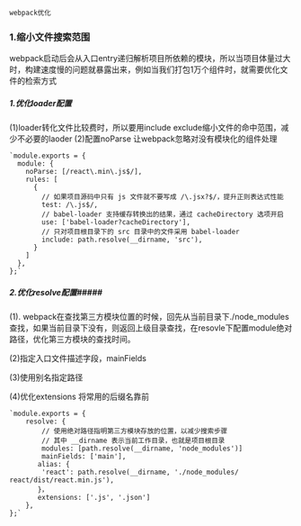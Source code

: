     webpack优化
### 1.缩小文件搜索范围 ###
webpack启动后会从入口entry递归解析项目所依赖的模块，所以当项目体量过大时，构建速度慢的问题就暴露出来，例如当我们打包1万个组件时，就需要优化文件的检索方式

##### 1.优化loader配置 #####
(1)loader转化文件比较费时，所以要用include exclude缩小文件的命中范围，减少不必要的laoder
(2)配置noParse 让webpack忽略对没有模块化的组件处理

    `module.exports = {
	  module: {
		noParse: [/react\.min\.js$/],
	    rules: [
	      {
	        // 如果项目源码中只有 js 文件就不要写成 /\.jsx?$/，提升正则表达式性能
	        test: /\.js$/,
	        // babel-loader 支持缓存转换出的结果，通过 cacheDirectory 选项开启
	        use: ['babel-loader?cacheDirectory'],
	        // 只对项目根目录下的 src 目录中的文件采用 babel-loader
	        include: path.resolve(__dirname, 'src'),
	      }
	    ]
	  },
	};`

##### 2.优化resolve配置#####
(1). webpack在查找第三方模块位置的时候，回先从当前目录下./node_modules查找，如果当前目录下没有，则返回上级目录查找，在resovle下配置module绝对路径，优化第三方模块的查找时间。

(2)指定入口文件描述字段，mainFields

(3)使用别名指定路径
 
(4)优化extensions 将常用的后缀名靠前

    `module.exports = {
  		resolve: {
		    // 使用绝对路径指明第三方模块存放的位置，以减少搜索步骤
		    // 其中 __dirname 表示当前工作目录，也就是项目根目录
		    modules: [path.resolve(__dirname, 'node_modules')]
			mainFields: ['main'],
		   alias: {
	        'react': path.resolve(__dirname, './node_modules/  react/dist/react.min.js'),
		   }，
		   extensions: ['.js', '.json']	   
		},
	};`